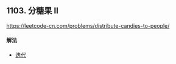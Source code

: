 ## 1103. 分糖果 II

https://leetcode-cn.com/problems/distribute-candies-to-people/


#### 解法  

* [迭代](_1.py)


